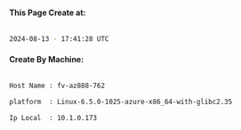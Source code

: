 
   
#### This Page Create at:

```bash

2024-08-13 - 17:41:28 UTC

```

#### Create By Machine:

```bash

Host Name : fv-az888-762

platform  : Linux-6.5.0-1025-azure-x86_64-with-glibc2.35

Ip Local  : 10.1.0.173

```

